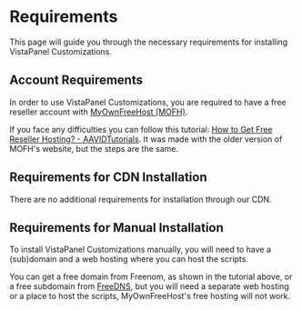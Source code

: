 # Requirements

This page will guide you through the necessary requirements for installing VistaPanel Customizations.

## Account Requirements

In order to use VistaPanel Customizations, you are required to have a free reseller account with [MyOwnFreeHost (MOFH)](https://myownfreehost.net/createreseller.php?ref=WybeNetwork).

If you face any difficulties you can follow this tutorial: [How to Get Free Reseller Hosting? - AAVIDTutorials](https://aavidtutorials.com/mofh/how-to-get-free-reseller-hosting/?ref=WybeNetwork). It was made with the older version of MOFH's website, but the steps are the same.

## Requirements for CDN Installation

There are no additional requirements for installation through our CDN.

## Requirements for Manual Installation

To install VistaPanel Customizations manually, you will need to have a (sub)domain and a web hosting where you can host the scripts.

You can get a free domain from Freenom, as shown in the tutorial above, or a free subdomain from [FreeDNS](https://freedns.afraid.org), but you will need a separate web hosting or a place to host the scripts, MyOwnFreeHost's free hosting will not work.